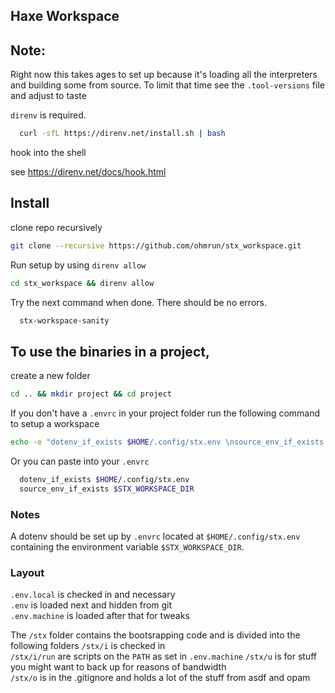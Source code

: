 ## Haxe Workspace

## Note: 
Right now this takes ages to set up because it's loading all the interpreters and building some from source. To limit that time see the `.tool-versions` file and adjust to taste

`direnv` is required.

```bash
  curl -sfL https://direnv.net/install.sh | bash
```

hook into the shell

see https://direnv.net/docs/hook.html


## Install

clone repo recursively
```bash
git clone --recursive https://github.com/ohmrun/stx_workspace.git
```

Run setup by using `direnv allow`
```bash
cd stx_workspace && direnv allow
```

Try the next command when done. There should be no errors.
```bash
  stx-workspace-sanity
```


## To use the binaries in a project, 

create a new folder

```bash
cd .. && mkdir project && cd project
```

If you don't have a `.envrc` in your project folder run the following command to setup a workspace
```bash
echo -e "dotenv_if_exists $HOME/.config/stx.env \nsource_env_if_exists \$STX_WORKSPACE_DIR" > .envrc && direnv allow
```

Or you can paste into your `.envrc`

```bash
  dotenv_if_exists $HOME/.config/stx.env
  source_env_if_exists $STX_WORKSPACE_DIR
```
### Notes

A dotenv should be set up by `.envrc` located at `$HOME/.config/stx.env` containing the environment variable `$STX_WORKSPACE_DIR`.


### Layout

`.env.local` is checked in and necessary  
`.env` is loaded next and hidden from git  
`.env.machine` is loaded after that for tweaks  


The `/stx` folder contains the bootsrapping code and is divided into the following folders
`/stx/i` is checked in  
`/stx/i/run` are scripts on the `PATH` as set in `.env.machine`
`/stx/u` is for stuff you might want to back up for reasons of bandwidth  
`/stx/o` is in the .gitignore and holds a lot of the stuff from asdf and opam  
